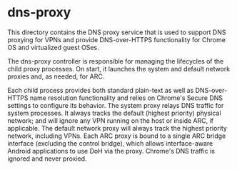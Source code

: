 # dns-proxy

This directory contains the DNS proxy service that is used to support DNS
proxying for VPNs and provide DNS-over-HTTPS functionality for Chrome OS
and virtualized guest OSes.

The dns-proxy controller is responsible for managing the lifecycles of
the child proxy processes. On start, it launches the system and default
network proxies and, as needed, for ARC.

Each child process provides both standard plain-text as well as
DNS-over-HTTPS name resolution functionality and relies on Chrome's
Secure DNS settings to configure its behavior. The system proxy
relays DNS traffic for system processes. It always tracks the default
(highest priority) physical network; and will ignore any VPN running
on the host or inside ARC, if applicable. The default network proxy will
always track the highest priority network, including VPNs. Each ARC proxy
is bound to a single ARC bridge interface (excluding the control bridge),
which allows interface-aware Android applications to use DoH via the
proxy. Chrome's DNS traffic is ignored and never proxied.
